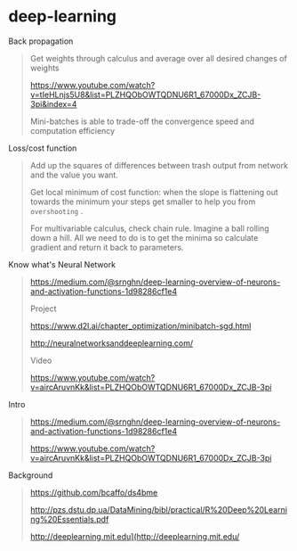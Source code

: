 # deep-learning
Back propagation

> Get weights through calculus and average over all desired changes of weights
>
> https://www.youtube.com/watch?v=tIeHLnjs5U8&list=PLZHQObOWTQDNU6R1_67000Dx_ZCJB-3pi&index=4
>
> Mini-batches is able to trade-off the convergence speed and computation efficiency

Loss/cost function

> Add up the squares of differences between trash output from network and the value you want.
>
> Get local minimum of cost function: when the slope is flattening out towards the minimum your steps get smaller to help you from `overshooting` . 
>
> For multivariable calculus, check chain rule. Imagine a ball rolling down a hill. All we need to do is to get the minima so calculate gradient and return it back to parameters.

Know what's Neural Network

> https://medium.com/@srnghn/deep-learning-overview-of-neurons-and-activation-functions-1d98286cf1e4
>
> Project
>
> https://www.d2l.ai/chapter_optimization/minibatch-sgd.html
>
> http://neuralnetworksanddeeplearning.com/
>
> Video
>
> https://www.youtube.com/watch?v=aircAruvnKk&list=PLZHQObOWTQDNU6R1_67000Dx_ZCJB-3pi 

Intro

> https://medium.com/@srnghn/deep-learning-overview-of-neurons-and-activation-functions-1d98286cf1e4
>
> https://www.youtube.com/watch?v=aircAruvnKk&list=PLZHQObOWTQDNU6R1_67000Dx_ZCJB-3pi

Background

> https://github.com/bcaffo/ds4bme 
>
> http://pzs.dstu.dp.ua/DataMining/bibl/practical/R%20Deep%20Learning%20Essentials.pdf
>
> http://deeplearning.mit.edu](http://deeplearning.mit.edu/
